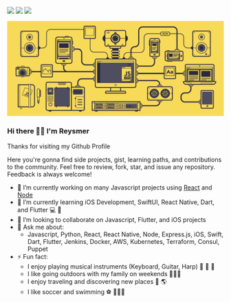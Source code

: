 [![](https://img.shields.io/badge/🌐website-gray?&style=for-the-badge)](https://reysmerwvr.github.io/rv-resume/)
[![](https://img.shields.io/badge/linkedin-%230077B5.svg?&style=for-the-badge&logo=linkedin&logoColor=white)][reysmervalle]
[![](https://img.shields.io/badge/twitter-%234285F4.svg?&style=for-the-badge&logo=twitter&logoColor=white)][@ReysmerWVR]

![](js_banner.gif)

### Hi there 👋🏽 I'm **Reysmer** 

Thanks for visiting my Github Profile

Here you're gonna find side projects, gist, learning paths, and contributions to the community.
Feel free to review, fork, star, and issue any repository. Feedback is always welcome!

- 🔭 I’m currently working on many Javascript projects using [React] and [Node]
- 🌱 I’m currently learning iOS Development, SwiftUI, React Native, Dart, and Flutter 💻 📲
- 👯 I’m looking to collaborate on Javascript, Flutter, and iOS projects
- 💬 Ask me about:
  - Javascript, Python, React, React Native, Node, Express.js, iOS, Swift, Dart, Flutter, Jenkins, Docker, AWS, Kubernetes, Terraform, Consul, Puppet
- ⚡ Fun fact:
  - I enjoy playing musical instruments (Keyboard, Guitar, Harp) 🎸 🎹 🎵
  - I like going outdoors with my family on weekends 👨‍👩‍👧
  - I enjoy traveling and discovering new places 🛫 🌎
  - I like soccer and swimming ⚽️ 🏊🏼‍♀️

<!--
**reysmerwvr/reysmerwvr** is a ✨ _special_ ✨ repository because its `README.md` (this file) appears on your GitHub profile.

Here are some ideas to get you started:

-->

[React]: <https://reactjs.org/>
[Node]: <https://nodejs.org/en/>
[@ReysmerWVR]: <http://twitter.com/ReysmerWVR>
[reysmervalle]: <https://www.linkedin.com/in/reysmervalle/>